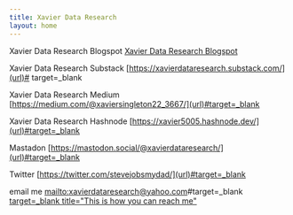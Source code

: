 ```yaml
---
title: Xavier Data Research
layout: home
---
```


  
Xavier Data Research Blogspot <a href="https://xavierdataresearch.blogspot.com">
    Xavier Data Research Blogspot
    </a>

Xavier Data Research Substack [https://xavierdataresearch.substack.com/](url)# target=_blank<a href="https://xavierdataresearch.substack.com"> </a>

Xavier Data Research Medium [https://medium.com/@xaviersingleton22_3667/](url)#target=_blank<a href="https://medium.com/@xaviersingleton22_3667"> </a>

Xavier Data Research Hashnode [https://xavier5005.hashnode.dev/](url)#target=_blank<a href="https://xavier5005.hashnode.dev"> </a>

Mastadon [https://mastodon.social/@xavierdataresearch/](url)#target=_blank<a href="https://mastodon.social/@xavierdataresearch"> </a>

Twitter [https://twitter.com/stevejobsmydad/](url)#target=_blank

email me [mailto:xavierdataresearch@yahoo.com](url)#target=_blank<a href="mailto:xavierdataresearch@yahoo.com"> target=_blank title="This is how you can reach me"
